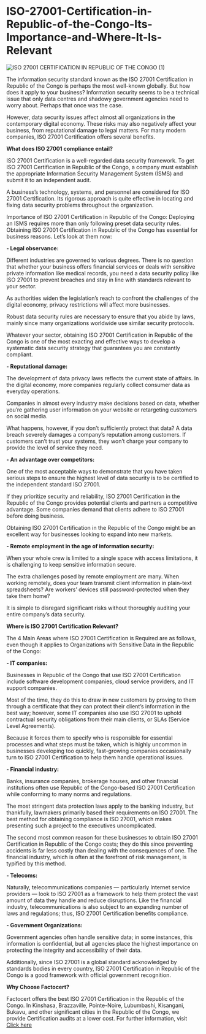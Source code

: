# ISO-27001-Certification-in-Republic-of-the-Congo-Its-Importance-and-Where-It-Is-Relevant

![ISO 27001 CERTIFICATION IN REPUBLIC OF THE CONGO (1)](https://user-images.githubusercontent.com/89084770/183648048-9e3a3641-3f0d-441a-9c20-830fabf4148b.png)

The information security standard known as the ISO 27001 Certification in Republic of the Congo is perhaps the most well-known globally. But how does it apply to your business? Information security seems to be a technical issue that only data centres and shadowy government agencies need to worry about. Perhaps that once was the case.

However, data security issues affect almost all organizations in the contemporary digital economy. These risks may also negatively affect your business, from reputational damage to legal matters. For many modern companies, ISO 27001 Certification offers several benefits.

**What does ISO 27001 compliance entail?**

ISO 27001 Certification is a well-regarded data security framework. To get ISO 27001 Certification in Republic of the Congo, a company must establish the appropriate Information Security Management System (ISMS) and submit it to an independent audit.

A business’s technology, systems, and personnel are considered for ISO 27001 Certification. Its rigorous approach is quite effective in locating and fixing data security problems throughout the organization.

Importance of ISO 27001 Certification in Republic of the Congo:
Deploying an ISMS requires more than only following preset data security rules. Obtaining ISO 27001 Certification in Republic of the Congo has essential for business reasons. Let’s look at them now:

**- Legal observance:**

Different industries are governed to various degrees. There is no question that whether your business offers financial services or deals with sensitive private information like medical records, you need a data security policy like ISO 27001 to prevent breaches and stay in line with standards relevant to your sector.

As authorities widen the legislation’s reach to confront the challenges of the digital economy, privacy restrictions will affect more businesses.

Robust data security rules are necessary to ensure that you abide by laws, mainly since many organizations worldwide use similar security protocols.

Whatever your sector, obtaining ISO 27001 Certification in Republic of the Congo is one of the most exacting and effective ways to develop a systematic data security strategy that guarantees you are constantly compliant.

**- Reputational damage:**

The development of data privacy laws reflects the current state of affairs. In the digital economy, more companies regularly collect consumer data as everyday operations.

Companies in almost every industry make decisions based on data, whether you’re gathering user information on your website or retargeting customers on social media.

What happens, however, if you don’t sufficiently protect that data? A data breach severely damages a company’s reputation among customers. If customers can’t trust your systems, they won’t charge your company to provide the level of service they need.

**- An advantage over competitors:**

One of the most acceptable ways to demonstrate that you have taken serious steps to ensure the highest level of data security is to be certified to the independent standard ISO 27001.

If they prioritize security and reliability, ISO 27001 Certification in the Republic of the Congo provides potential clients and partners a competitive advantage. Some companies demand that clients adhere to ISO 27001 before doing business.

Obtaining ISO 27001 Certification in the Republic of the Congo might be an excellent way for businesses looking to expand into new markets.

**- Remote employment in the age of information security:**

When your whole crew is limited to a single space with access limitations, it is challenging to keep sensitive information secure.

The extra challenges posed by remote employment are many. When working remotely, does your team transmit client information in plain-text spreadsheets? Are workers’ devices still password-protected when they take them home?

It is simple to disregard significant risks without thoroughly auditing your entire company’s data security.

**Where is ISO 27001 Certification Relevant?**

The 4 Main Areas where ISO 27001 Certification is Required are as follows, even though it applies to Organizations with Sensitive Data in the Republic of the Congo:

**- IT companies:**

Businesses in Republic of the Congo that use ISO 27001 Certification include software development companies, cloud service providers, and IT support companies.

Most of the time, they do this to draw in new customers by proving to them through a certificate that they can protect their client’s information in the best way; however, some IT companies also use ISO 27001 to uphold contractual security obligations from their main clients, or SLAs (Service Level Agreements).

Because it forces them to specify who is responsible for essential processes and what steps must be taken, which is highly uncommon in businesses developing too quickly, fast-growing companies occasionally turn to ISO 27001 Certification to help them handle operational issues.

**- Financial industry:**

Banks, insurance companies, brokerage houses, and other financial institutions often use Republic of the Congo-based ISO 27001 Certification while conforming to many norms and regulations.

The most stringent data protection laws apply to the banking industry, but thankfully, lawmakers primarily based their requirements on ISO 27001. The best method for obtaining compliance is ISO 27001, which makes presenting such a project to the executives uncomplicated.

The second most common reason for these businesses to obtain ISO 27001 Certification in Republic of the Congo costs; they do this since preventing accidents is far less costly than dealing with the consequences of one. The financial industry, which is often at the forefront of risk management, is typified by this method.

**- Telecoms:**

Naturally, telecommunications companies — particularly Internet service providers — look to ISO 27001 as a framework to help them protect the vast amount of data they handle and reduce disruptions. Like the financial industry, telecommunications is also subject to an expanding number of laws and regulations; thus, ISO 27001 Certification benefits compliance.

**- Government Organizations:**

Government agencies often handle sensitive data; in some instances, this information is confidential, but all agencies place the highest importance on protecting the integrity and accessibility of their data.

Additionally, since ISO 27001 is a global standard acknowledged by standards bodies in every country, ISO 27001 Certification in Republic of the Congo is a good framework with official government recognition.

**Why Choose Factocert?**

Factocert offers the best ISO 27001 Certification in the Republic of the Congo. In Kinshasa, Brazzaville, Pointe-Noire, Lubumbashi, Kisangani, Bukavu, and other significant cities in the Republic of the Congo, we provide Certification audits at a lower cost. For further information, visit <a href="https://factocert.com/republic-of-the-congo/iso-27001-certification-in-republic-of-the-congo/">Click here </a>
